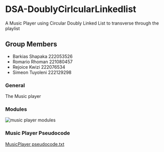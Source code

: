 # DSA-DoublyCirlcularLinkedlist
A Music Player using Circular Doubly Linked List to transverse through the playlist

## Group Members
- Barkias Shapaka 222053526
- Romario Rhoman 221080457
- Rejoice Kwizi 222076534
- Simeon Tuyoleni 222129298


### General
The Music player 

### Modules

![music player modules](https://user-images.githubusercontent.com/113937044/196698459-23e76ed7-4c92-4e8a-9b6b-21f812d7c637.png)

### Music Player Pseudocode

[MusicPlayer pseudocode.txt](https://github.com/LordKali11/DSA-DoublyCircularLinkedlist/files/9822983/MusicPlayer.pseudocode.txt)
